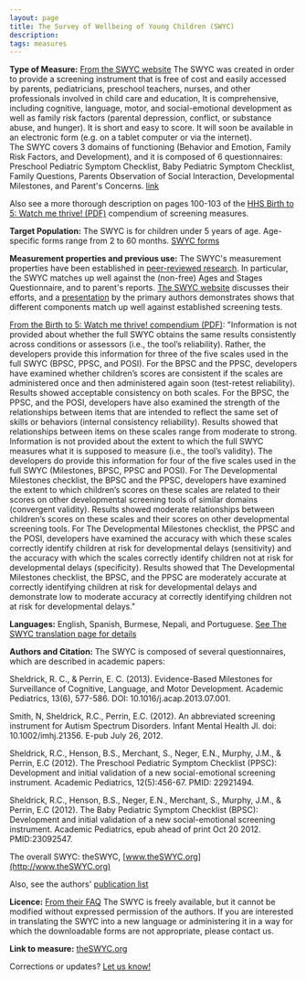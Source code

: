 ```yaml
---
layout: page
title: The Survey of Wellbeing of Young Children (SWYC)
description:
tags: measures
---
```


**Type of Measure:**  [From the SWYC website](http://theSWYC.org/) The SWYC was created in order to provide a screening instrument that is free of cost and easily accessed by parents, pediatricians, preschool teachers, nurses, and other professionals involved in child care and education, It is comprehensive, including cognitive, language, motor, and social-emotional development as well as family risk factors (parental depression, conflict, or substance abuse, and hunger). It is short and easy to score. It will soon be available in an electronic form (e.g. on a tablet computer or via the internet).  
The SWYC covers 3 domains of functioning (Behavior and Emotion, Family Risk Factors, and Development), and it is composed of 6 questionnaires: Preschool Pediatric Symptom Checklist, Baby Pediatric Symptom Checklist, Family Questions, Parents Observation of Social Interaction, Developmental Milestones, and Parent's Concerns. [link](https://sites.google.com/site/swycscreen/parts-of-the-swyc)

Also see a more thorough description on pages 100-103 of the [HHS Birth to 5: Watch me thrive! (PDF)](https://www.acf.hhs.gov/sites/default/files/ecd/screening_compendium_march2014.pdf) compendium of screening measures.

**Target Population:**  The SWYC is for children under 5 years of age.  Age-specific forms range from 2 to 60 months. [SWYC forms](https://sites.google.com/site/swycscreen/Age-Specific-Forms)

**Measurement properties and previous use:** The SWYC's measurement properties have been established in [peer-reviewed research](https://sites.google.com/site/swycscreen/publications-1). In particular, the SWYC matches up well against the (non-free) Ages and Stages Questionnaire, and to parent's reports. [The SWYC website](https://sites.google.com/site/swycscreen/faq#TOC-Has-the-SWYC-been-validated-) discusses their efforts, and a [presentation](http://www.amchp.org/programsandtopics/CYSHCN/projects/spharc/peer-to-peer-exchange/Documents/11.SWYC.pdf) by the primary authors demonstrates shows that different components match up well against established screening tests. 

[From the Birth to 5: Watch me thrive! compendium (PDF)](https://www.acf.hhs.gov/sites/default/files/ecd/screening_compendium_march2014.pdf): "Information is not provided about whether the full SWYC obtains the same results consistently across conditions or assessors (i.e., the tool’s reliability). Rather, the developers provide this information for three of the five scales used in the full SWYC (BPSC, PPSC, and POSI).
For the BPSC and the PPSC, developers have examined whether children’s scores are consistent if the scales are administered once and then administered again soon (test-retest reliability). Results showed acceptable consistency on both scales. For the BPSC, the PPSC, and the POSI, developers have also examined the strength of the relationships between items that are intended to reflect the same set of skills or behaviors (internal consistency reliability). Results showed that relationships between items on these scales range from moderate to strong.
Information is not provided about the extent to which the full SWYC measures what it is supposed to measure (i.e., the tool’s validity). The developers do provide this information for four of the five scales used in the full SWYC (Milestones, BPSC, PPSC and POSI).
For The Developmental Milestones checklist, the BPSC and the PPSC, developers have examined the extent to which children’s scores on these scales are related to their scores on other developmental screening tools of similar domains (convergent validity). Results showed moderate relationships between children’s scores on these scales and their scores on other developmental screening tools. For The Developmental Milestones checklist, the PPSC and the POSI, developers have examined the accuracy with which these scales correctly identify children at risk for developmental delays (sensitivity) and the accuracy with which the scales correctly identify children not at risk for developmental delays (specificity). Results showed that The Developmental Milestones checklist, the BPSC, and the PPSC are moderately accurate at correctly identifying children at risk for developmental delays and demonstrate low to moderate accuracy at correctly identifying children not at risk for developmental delays."

**Languages:** English, Spanish, Burmese, Nepali, and Portuguese. [See The SWYC translation page for details](http://theswyc.org/translations)

**Authors and Citation:**
The SWYC is composed of several questionnaires, which are described in academic papers:  

Sheldrick, R. C., & Perrin, E. C. (2013). Evidence-Based Milestones for Surveillance of Cognitive, Language, and Motor Development. Academic Pediatrics, 13(6), 577-586. DOI: 10.1016/j.acap.2013.07.001.  

Smith, N, Sheldrick, R.C., Perrin, E.C. (2012). An abbreviated screening instrument for Autism Spectrum Disorders. Infant Mental Health Jl. doi: 10.1002/imhj.21356. E-pub July 26, 2012.  

Sheldrick, R.C., Henson, B.S., Merchant, S., Neger, E.N., Murphy, J.M., & Perrin, E.C (2012). The Preschool Pediatric Symptom Checklist (PPSC): Development and initial validation of a new social-emotional screening instrument. Academic Pediatrics, 12(5):456-67. PMID: 22921494.  

Sheldrick, R.C., Henson, B.S., Neger, E.N., Merchant, S., Murphy, J.M., & Perrin, E.C (2012). The Baby Pediatric Symptom Checklist (BPSC): Development and initial validation of a new social-emotional screening instrument. Academic Pediatrics, epub ahead of print Oct 20 2012. PMID:23092547.   


The overall SWYC:
theSWYC, [www.theSWYC.org](http://www.theSWYC.org)

Also, see the authors' [publication list](https://sites.google.com/site/swycscreen/publications-1)

**Licence:**   [From their FAQ](http://theswyc.org/faq#TOC-Is-the-SWYC-protected-by-copyright-) The SWYC is freely available, but it cannot be modified without expressed permission of the authors. If you are interested in translating the SWYC into a new language or administering it in a way for which the downloadable forms are not appropriate, please contact us.   

**Link to measure:** [theSWYC.org](http://theswyc.org)

Corrections or updates? [Let us know!](http://disabilitymeasures.org/contact)
